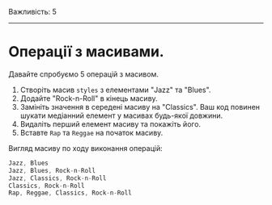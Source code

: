 Важливість: 5

---

# Операції з масивами.

Давайте спробуємо 5 операцій з масивом.

1. Створіть масив `styles` з елементами "Jazz" та "Blues".
2. Додайте "Rock-n-Roll" в кінець масиву.
3. Замініть значення в середені масиву на "Classics". Ваш код повинен шукати медіанний елемент у масивах будь-якої довжини.
4. Видаліть перший елемент масиву та покажіть його.
5. Вставте `Rap` та `Reggae` на початок масиву.

Вигляд масиву по ходу виконання операцій:

```js no-beautify
Jazz, Blues
Jazz, Blues, Rock-n-Roll
Jazz, Classics, Rock-n-Roll
Classics, Rock-n-Roll
Rap, Reggae, Classics, Rock-n-Roll
```

